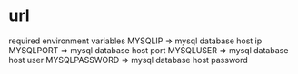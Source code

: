 # url

required environment variables
MYSQLIP => mysql database host ip
MYSQLPORT => mysql database host port
MYSQLUSER => mysql database host user
MYSQLPASSWORD => mysql database host password
